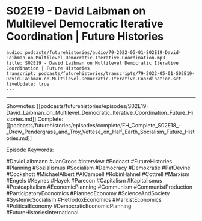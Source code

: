 # S02E19 - David Laibman on Multilevel Democratic Iterative Coordination | Future Histories

```audio-note
audio: podcasts/futurehistories/audio/79-2022-05-01-S02E19-David-Laibman-on-Multilevel-Democratic-Iterative-Coordination.mp3
title: S02E19 - David Laibman on Multilevel Democratic Iterative Coordination | Future Histories
transcript: podcasts/futurehistories/transcripts/79-2022-05-01-S02E19-David-Laibman-on-Multilevel-Democratic-Iterative-Coordination.srt
liveUpdate: true
---

```
---

Shownotes: [[podcasts/futurehistories/episodes/S02E19-David_Laibman_on_Multilevel_Democratic_Iterative_Coordination_Future_Histories.md]]
Complete: [[podcasts/futurehistories/episodes/complete/FH_Complete_S02E18_-_Drew_Pendergrass_and_Troy_Vettese_on_Half_Earth_Socialism_Future_Histories.md]]


Episode Keywords:

#DavidLaibmann #JanGroos #Interview #Podcast #FutureHistories #Planning #Sozialismus #Socialism #Democracy #Demokratie #PatDevine #Cockshott #MichaelAlbert #AlCampell #RobinHahnel #Cottrell #Marxism #Engels #Keynes #Hayek #Parecon #Capitalism #Kapitalismus #Postcapitalism #EconomicPlanning #Communism #CommunistProduction #ParticipatoryEconomics #PlannedEconomy #ScienceAndSociety #SystemicSocialism #HetrodoxEconomics #MarxistEconomics #PoliticalEconomy #DemocraticEconomicPlanning #FutureHistoriesInternational
